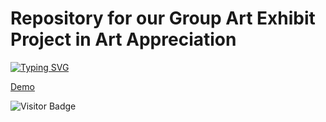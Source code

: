 # Repository for our Group Art Exhibit Project in Art Appreciation

[![Typing SVG](https://readme-typing-svg.herokuapp.com?color=%2336BCF7&lines=Landing+Page+for+Group+Art+Exhibit;Requirement+in+Art+Appreciation;BSCS+2-B)](https://git.io/typing-svg)

[Demo](https://art-appreciation.vercel.app/)

![Visitor Badge](https://visitor-badges.glitch.me?username=BlackMoFan&repo=434697476)
